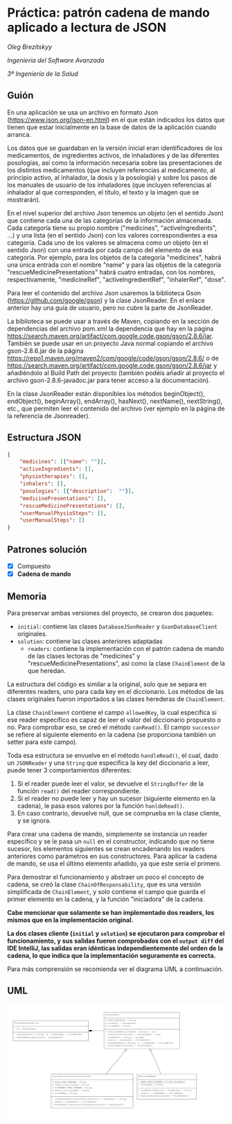 # Práctica: patrón cadena de mando aplicado a lectura de JSON
  
*Oleg Brezitskyy*

*Ingeniería del Software Avanzada*

*3º Ingeniería de la Salud*

## Guión

En una aplicación se usa un archivo en formato Json (https://www.json.org/json-en.html) en el que están indicados los datos que tienen que estar inicialmente en la base de datos de la aplicación cuando arranca.

Los datos que se guardaban en la versión inicial eran identificadores de los medicamentos, de ingredientes activos, de inhaladores y de las diferentes posologías, así como la información necesaria sobre las presentaciones de los distintos medicamentos (que incluyen referencias al medicamento, al principio activo, al inhalador, la dosis y la posología) y sobre los pasos de los manuales de usuario de los inhaladores (que incluyen referencias al inhalador al que corresponden, el título, el texto y la imagen que se mostrarán).

En el nivel superior del archivo Json tenemos un objeto (en el sentido Json) que contiene cada una de las categorías de la información almacenada. Cada categoría tiene su propio nombre ("medicines", "activeIngredients", ...) y una lista (en el sentido Json) con los valores correspondientes a esa categoría. Cada uno de los valores se almacena como un objeto (en el sentido Json) con una entrada por cada campo del elemento de esa categoría. Por ejemplo, para los objetos de la categoría "medicines", habrá una única entrada con el nombre "name" y para las objetos de la categoría "rescueMedicinePresentations" habrá cuatro entradas, con los nombres, respectivamente, "medicineRef", "activeIngredientRef", "inhalerRef", "dose".

Para leer el contenido del archivo Json usaremos la biblioteca Gson (https://github.com/google/gson) y la clase JsonReader. En el enlace anterior hay una guía de usuario, pero no cubre la parte de JsonReader.

La biblioteca se puede usar a través de Maven, copiando en la sección de dependencias del archivo pom.xml la dependencia que hay en la página https://search.maven.org/artifact/com.google.code.gson/gson/2.8.6/jar. También se puede usar en un proyecto Java normal copiando el archivo gson-2.8.6.jar de la página https://repo1.maven.org/maven2/com/google/code/gson/gson/2.8.6/ o de https://search.maven.org/artifact/com.google.code.gson/gson/2.8.6/jar y añadiéndolo al Build Path del proyecto (también podéis añadir al proyecto el archivo gson-2.8.6-javadoc.jar para tener acceso a la documentación).

En la clase JsonReader están disponibles los métodos beginObject(), endObject(), beginArray(), endArray(), hasNext(), nextName(), nextString(), etc., que permiten leer el contenido del archivo (ver ejemplo en la página de la referencia de Jsonreader).

## Estructura JSON

```json
{
    "medicines": [{"name": ""}],
    "activeIngredients": [],
    "physiotherapies": [],
    "inhalers": [],
    "posologies": [{"description":  ""}],
    "medicinePresentations": [],
    "rescueMedicinePresentations": [],
    "userManualPhysioSteps": [],
    "userManualSteps": []
}
```

## Patrones solución

- [x] Compuesto
- [x] **Cadena de mando**

## Memoria

Para preservar ambas versiones del proyecto, se crearon dos paquetes:

- `initial`: contiene las clases `DatabaseJSonReader` y `GsonDatabaseClient` originales.
- `solution`: contiene las clases anteriores adaptadas
    - `readers`: contiene la implementación con el patrón cadena de mando de las clases lectoras de "medicines" y "rescueMedicinePresentations", así como la clase `ChainElement` de la que heredan.

La estructura del código es similar a la original, solo que se separa en diferentes readers, uno para cada key en el diccionario. Los métodos de las clases originales fueron importados a las clases herederas de `ChainElement`.

La clase `ChainElement` contiene el campo `allowedKey`, la cual especifica si ese reader específico es capaz de leer el valor del diccionario propuesto o no. Para comprobar eso, se creó el método `canRead()`. El campo `successor` se refiere al siguiente elemento en la cadena (se proporciona también un setter para este campo).

Toda esa estructura se envuelve en el método `handleRead()`, el cual, dado un `JSONReader` y una `String` que especifica la key del diccionario a leer, puede tener 3 comportamientos diferentes:

1. Si el reader puede leer el valor, se devuelve el `StringBuffer` de la función `read()` del reader correspondiente.
2. Si el reader no puede leer y hay un sucesor (siguiente elemento en la cadena), le pasa esos valores por la función `hanldeRead()`.
3. En caso contrario, devuelve null, que se comprueba en la clase cliente, y se ignora.

Para crear una cadena de mando, simplemente se instancia un reader específico y se le pasa un `null` en el constructor, indicando que no tiene sucesor, los elementos siguientes se crean encadenando los readers anteriores como parámetros en sus constructores. Para aplicar la cadena de mando, se usa el último elemento añadido, ya que este sería el primero.

Para demostrar el funcionamiento y abstraer un poco el concepto de cadena, se creó la clase `ChainOfResponsability`, que es una versión simplificada de `ChainElement`, y solo contiene el campo que guarda el primer elemento en la cadena, y la función "iniciadora" de la cadena.

**Cabe mencionar que solamente se han implementado dos readers, los mismos que en la implementación original.**

**La dos clases cliente (`initial` y `solution`) se ejecutaron para comprobar el funcionamiento, y sus salidas fueron comprobados con el `output diff` del IDE IntelliJ, las salidas eran idénticas independientemente del orden de la cadena, lo que indica que la implementación seguramente es correcta.**

Para más comprensión se recomienda ver el diagrama UML a continuación.

## UML

![uml](/resources/uml.png)